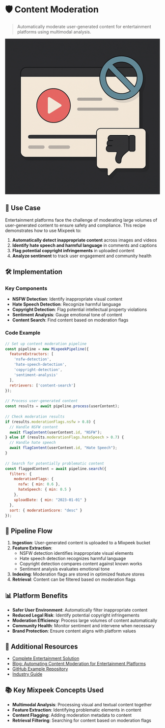 # 🛡️ Content Moderation

> Automatically moderate user-generated content for entertainment platforms using multimodal analysis.

![Content Moderation](/content-moderation/img.png)

## 🎯 Use Case

Entertainment platforms face the challenge of moderating large volumes of user-generated content to ensure safety and compliance. This recipe demonstrates how to use Mixpeek to:

1. **Automatically detect inappropriate content** across images and videos
2. **Identify hate speech and harmful language** in comments and captions
3. **Flag potential copyright infringements** in uploaded content
4. **Analyze sentiment** to track user engagement and community health

## 🛠️ Implementation

### Key Components

- **NSFW Detection**: Identify inappropriate visual content
- **Hate Speech Detection**: Recognize harmful language
- **Copyright Detection**: Flag potential intellectual property violations
- **Sentiment Analysis**: Gauge emotional tone of content
- **Content Search**: Find content based on moderation flags

### Code Example

```javascript
// Set up content moderation pipeline
const pipeline = new MixpeekPipeline({
  featureExtractors: [
    'nsfw-detection',
    'hate-speech-detection',
    'copyright-detection',
    'sentiment-analysis'
  ],
  retrievers: ['content-search']
});

// Process user-generated content
const results = await pipeline.process(userContent);

// Check moderation results
if (results.moderationFlags.nsfw > 0.8) {
  // Handle NSFW content
  await flagContent(userContent.id, "NSFW");
} else if (results.moderationFlags.hateSpeech > 0.7) {
  // Handle hate speech
  await flagContent(userContent.id, "Hate Speech");
}

// Search for potentially problematic content
const flaggedContent = await pipeline.search({
  filters: {
    moderationFlags: {
      nsfw: { min: 0.6 },
      hateSpeech: { min: 0.5 }
    },
    uploadDate: { min: "2023-01-01" }
  },
  sort: { moderationScore: "desc" }
});
```

## 🔄 Pipeline Flow

1. **Ingestion**: User-generated content is uploaded to a Mixpeek bucket
2. **Feature Extraction**:
   - NSFW detection identifies inappropriate visual elements
   - Hate speech detection recognizes harmful language
   - Copyright detection compares content against known works
   - Sentiment analysis evaluates emotional tone
3. **Indexing**: Moderation flags are stored in optimized feature stores
4. **Retrieval**: Content can be filtered based on moderation flags

## 📊 Platform Benefits

- **Safer User Environment**: Automatically filter inappropriate content
- **Reduced Legal Risk**: Identify potential copyright infringements
- **Moderation Efficiency**: Process large volumes of content automatically
- **Community Health**: Monitor sentiment and intervene when necessary
- **Brand Protection**: Ensure content aligns with platform values

## 🔗 Additional Resources

- [Complete Entertainment Solution](https://mixpeek.com/solutions/entertainment)
- [Blog: Automating Content Moderation for Entertainment Platforms](https://mixpeek.com/blog/content-moderation)
- [GitHub Example Repository](https://github.com/mixpeek/content-moderation-example)
- [Industry Guide](https://www.entertainmentplatforms.com/content-moderation)

## 📚 Key Mixpeek Concepts Used

- **Multimodal Analysis**: Processing visual and textual content together
- **Feature Extraction**: Identifying problematic elements in content
- **Content Flagging**: Adding moderation metadata to content
- **Retrieval Filtering**: Searching for content based on moderation flags 